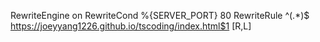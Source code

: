 RewriteEngine on
RewriteCond %{SERVER_PORT} 80
RewriteRule ^(.*)$ https://joeyyang1226.github.io/tscoding/index.html$1 [R,L]
